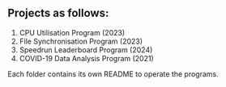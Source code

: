 ## Projects as follows: 
1. CPU Utilisation Program (2023)
2. File Synchronisation Program (2023)
3. Speedrun Leaderboard Program (2024)
4. COVID-19 Data Analysis Program (2021)

Each folder contains its own README to operate the programs.
